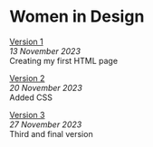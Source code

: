# Women in Design       
[Version 1](https://eleventhirty.github.io/women-in-design/index-one.html)      
*13 November 2023*      
Creating my first HTML page  

[Version 2](https://eleventhirty.github.io/women-in-design/index-two.html)      
*20 November 2023*      
Added CSS 

[Version 3](https://eleventhirty.github.io/women-in-design/index-three.html)      
*27 November 2023*      
Third and final version 